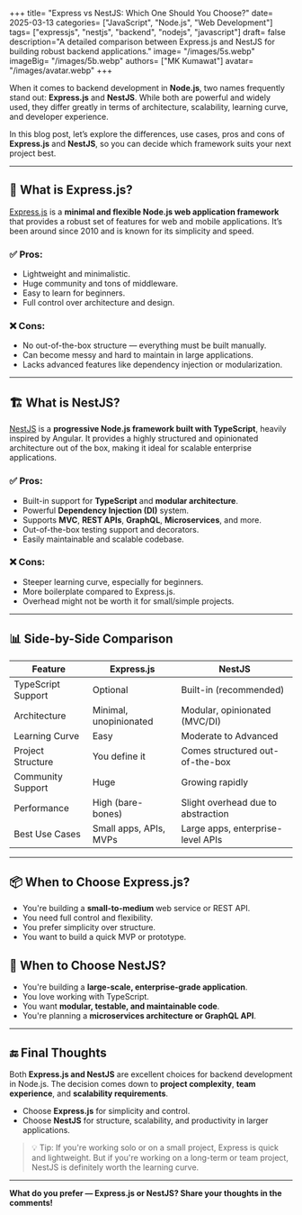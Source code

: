 +++
title= "Express vs NestJS: Which One Should You Choose?"
date= 2025-03-13
categories= ["JavaScript", "Node.js", "Web Development"]
tags= ["expressjs", "nestjs", "backend", "nodejs", "javascript"]
draft= false
description="A detailed comparison between Express.js and NestJS for building robust backend applications."
image= "/images/5s.webp"
imageBig= "/images/5b.webp"
authors= ["MK Kumawat"]
avatar= "/images/avatar.webp"
+++

When it comes to backend development in **Node.js**, two names frequently stand out: **Express.js** and **NestJS**. While both are powerful and widely used, they differ greatly in terms of architecture, scalability, learning curve, and developer experience.

In this blog post, let’s explore the differences, use cases, pros and cons of **Express.js** and **NestJS**, so you can decide which framework suits your next project best.

---

## 🧠 What is Express.js?

[Express.js](https://expressjs.com/) is a **minimal and flexible Node.js web application framework** that provides a robust set of features for web and mobile applications. It’s been around since 2010 and is known for its simplicity and speed.

### ✅ Pros:
- Lightweight and minimalistic.
- Huge community and tons of middleware.
- Easy to learn for beginners.
- Full control over architecture and design.

### ❌ Cons:
- No out-of-the-box structure — everything must be built manually.
- Can become messy and hard to maintain in large applications.
- Lacks advanced features like dependency injection or modularization.

---

## 🏗️ What is NestJS?

[NestJS](https://nestjs.com/) is a **progressive Node.js framework built with TypeScript**, heavily inspired by Angular. It provides a highly structured and opinionated architecture out of the box, making it ideal for scalable enterprise applications.

### ✅ Pros:
- Built-in support for **TypeScript** and **modular architecture**.
- Powerful **Dependency Injection (DI)** system.
- Supports **MVC**, **REST APIs**, **GraphQL**, **Microservices**, and more.
- Out-of-the-box testing support and decorators.
- Easily maintainable and scalable codebase.

### ❌ Cons:
- Steeper learning curve, especially for beginners.
- More boilerplate compared to Express.js.
- Overhead might not be worth it for small/simple projects.

---

## 📊 Side-by-Side Comparison

| Feature                     | Express.js                           | NestJS                                  |
|----------------------------|--------------------------------------|-----------------------------------------|
| TypeScript Support         | Optional                             | Built-in (recommended)                  |
| Architecture               | Minimal, unopinionated               | Modular, opinionated (MVC/DI)           |
| Learning Curve             | Easy                                 | Moderate to Advanced                    |
| Project Structure          | You define it                        | Comes structured out-of-the-box         |
| Community Support          | Huge                                 | Growing rapidly                         |
| Performance                | High (bare-bones)                    | Slight overhead due to abstraction      |
| Best Use Cases             | Small apps, APIs, MVPs               | Large apps, enterprise-level APIs       |

---

## 📦 When to Choose Express.js?

- You're building a **small-to-medium** web service or REST API.
- You need full control and flexibility.
- You prefer simplicity over structure.
- You want to build a quick MVP or prototype.

## 🚀 When to Choose NestJS?

- You're building a **large-scale, enterprise-grade application**.
- You love working with TypeScript.
- You want **modular, testable, and maintainable code**.
- You're planning a **microservices architecture or GraphQL API**.

---

## 🔚 Final Thoughts

Both **Express.js and NestJS** are excellent choices for backend development in Node.js. The decision comes down to **project complexity**, **team experience**, and **scalability requirements**.

- Choose **Express.js** for simplicity and control.
- Choose **NestJS** for structure, scalability, and productivity in larger applications.

> 💡 Tip: If you're working solo or on a small project, Express is quick and lightweight. But if you're working on a long-term or team project, NestJS is definitely worth the learning curve.

---

**What do you prefer — Express.js or NestJS? Share your thoughts in the comments!**
